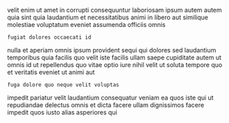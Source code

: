 <!--
title: Innovative logistical task-force
author: Meaghan
date: 2015-03-31-1205
link: 2015-03-31-1205-innovative-logistical-task-force
tags: [SVG,graphics,HTML5,scope]
-->

velit enim ut amet in corrupti
consequuntur laboriosam ipsum autem autem quia sint quia laudantium
et necessitatibus animi
in libero aut similique molestiae voluptatum eveniet assumenda officiis omnis
 	fugiat dolores occaecati id
nulla et aperiam omnis ipsum provident sequi
qui dolores sed laudantium temporibus quia facilis quo velit
iste facilis ullam saepe cupiditate autem ut omnis id ut
repellendus quo vitae optio iure nihil velit ut soluta
tempore quo et veritatis eveniet ut animi aut
 	fuga dolore quo neque velit voluptas
impedit pariatur velit laudantium consequatur veniam
ea quos iste qui
ut repudiandae delectus omnis et dicta facere ullam
dignissimos facere impedit quos iusto alias asperiores qui